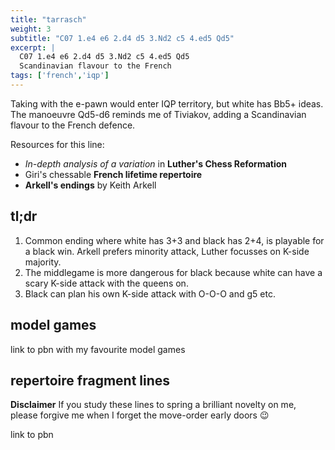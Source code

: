 ```yaml
---
title: "tarrasch"
weight: 3
subtitle: "C07 1.e4 e6 2.d4 d5 3.Nd2 c5 4.ed5 Qd5"
excerpt: |
  C07 1.e4 e6 2.d4 d5 3.Nd2 c5 4.ed5 Qd5
  Scandinavian flavour to the French
tags: ['french','iqp']
---
```

Taking with the e-pawn would enter IQP territory, but white has Bb5+ ideas. The manoeuvre Qd5-d6 reminds me of Tiviakov, adding a Scandinavian flavour to the French defence.

Resources for this line:
+ *In-depth analysis of a variation* in **Luther's Chess Reformation**
+ Giri's chessable **French lifetime repertoire**
+ **Arkell's endings** by Keith Arkell

## tl;dr
1) Common ending where white has 3+3 and black has 2+4, is playable for a black win. Arkell prefers minority attack, Luther focusses on K-side majority.
2) The middlegame is more dangerous for black because white can have a scary K-side attack with the queens on.
3) Black can plan his own K-side attack with O-O-O and g5 etc.

## model games

link to pbn with my favourite model games

## repertoire fragment lines

**Disclaimer** If you study these lines to spring a brilliant novelty on me, please forgive me when I forget the move-order early doors 😉 

link to pbn



